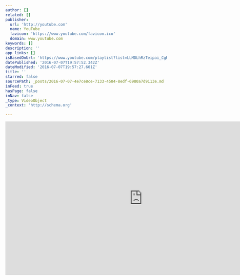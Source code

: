 ```yaml
---
author: []
related: []
publisher:
  url: 'http://youtube.com'
  name: YouTube
  favicon: 'https://www.youtube.com/favicon.ico'
  domain: www.youtube.com
keywords: []
description: ''
app_links: []
isBasedOnUrl: 'https://www.youtube.com/playlist?list=LLMDLhRzTeipai_CgRANsviw'
datePublished: '2016-07-07T19:57:52.342Z'
dateModified: '2016-07-07T19:57:27.601Z'
title: ''
starred: false
sourcePath: _posts/2016-07-07-4e7ce8ce-7133-4504-8edf-6980a7d9113e.md
inFeed: true
hasPage: false
inNav: false
_type: VideoObject
_context: 'http://schema.org'

---
```

<iframe src="https://cdn.embedly.com/widgets/media.html?url=https%3A%2F%2Fwww.youtube.com%2Fplaylist%3Flist%3DLLMDLhRzTeipai_CgRANsviw&amp;src=http%3A%2F%2Fwww.youtube.com%2Fembed%2Fvideoseries%3Flist%3DLLMDLhRzTeipai_CgRANsviw&amp;type=text%2Fhtml&amp;key=b7d04c9b404c499eba89ee7072e1c4f7&amp;schema=youtube" width="853" height="480" scrolling="no" frameborder="0" allowfullscreen="" style=""></iframe>